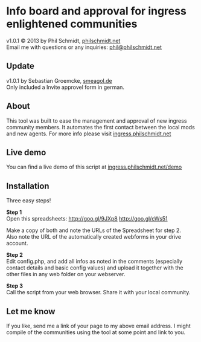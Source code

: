 Info board and approval for ingress enlightened communities
=

v1.0.1 &copy; 2013 by Phil Schmidt, <a href="http://philschmidt.net">philschmidt.net</a><br />
Email me with questions or any inquiries: <a href="mailto:phil@philschmidt.net">phil@philschmidt.net</a>

Update
-
v1.0.1 by Sebastian Groemcke, <a href="http://www.smeagol.de/">smeagol.de</a><br />
Only included a Invite approvel form in german.
  
About
-
This tool was built to ease the management and approval of new ingress community members. It automates the first contact between the local mods and new agents. For more info please visit <a href="http://ingress.philschmidt.net">ingress.philschmidt.net</a>

Live demo
-
You can find a live demo of this script at <a href="http://ingress.philschmidt.net/demo">ingress.philschmidt.net/demo</a>

Installation
-

Three easy steps!

<b>Step 1</b><br />
Open this spreadsheets:
<a href="http://goo.gl/Y1uYX">http://goo.gl/9JXp8</a>
<a href="http://goo.gl/cWs51">http://goo.gl/cWs51</a>

Make a copy of both and note the URLs of the Spreadsheet for step 2.<br/>
Also note the URL of the automatically created webforms in your drive account.

<b>Step 2</b><br />
Edit config.php, and add all infos as noted in the comments (especially contact details and basic config values) and upload it together with the other files in any web folder on your webserver.
          
<b>Step 3</b><br />
Call the script from your web browser. Share it with your local community.

Let me know
-
If you like, send me a link of your page to my above email address. I might compile of the communities using the tool at some point and link to you.
